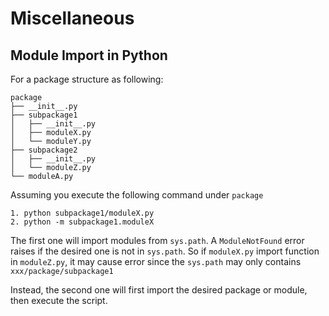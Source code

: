 # Miscellaneous

## Module Import in Python

For a package structure as following: 

```
package
├── __init__.py
├── subpackage1
│   ├── __init__.py
│   ├── moduleX.py
│   └── moduleY.py
├── subpackage2
│   ├── __init__.py
│   └── moduleZ.py
└── moduleA.py
```

Assuming you execute the following command under `package`

``` 
1. python subpackage1/moduleX.py   
2. python -m subpackage1.moduleX
```

The first one will import modules from `sys.path`. A `ModuleNotFound` error raises if the desired one is not in `sys.path`. So if `moduleX.py` import function in `moduleZ.py`, it may cause error since the `sys.path` may only contains `xxx/package/subpackage1`

Instead, the second one will first import the desired package or module, then execute the script.